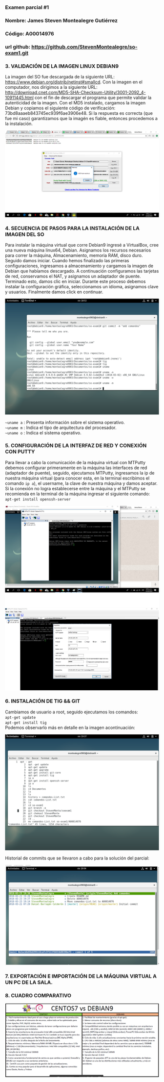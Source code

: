 ### Examen parcial #1
### Nombre: James Steven Montealegre Gutiérrez
### Código: A00014976
### url github: https://github.com/StevenMontealegre/so-exam1.git

### 3. VALIDACIÓN DE LA IMAGEN LINUX DEBIAN9
La imagen del SO fue descargada de la siguiente URL: https://www.debian.org/distrib/netinst#smallcd. Con la imagen en el computador, nos
dirigimos a la siguiente URL: http://download.cnet.com/MD5-SHA-Checksum-Utility/3001-2092_4-10911445.html con el fin de descargar
el programa que  permite validar la autenticidad de la imagen. Con el MD5 instalado, cargamos la imagen Debian y copiamos el
siguiente código de verificación: 73bd8aaaeb843745ec939f6ae3906e48. Si la respuesta es correcta (que fue mi caso) garantizamos
que la imagén es fiable, entonces procedemos a la instalación.  

![](images/1.png)

### 4. SECUENCIA DE PASOS PARA LA INSTALACIÓN DE LA IMAGEN DEL SO
Para instalar la máquina virtual que corre Debian9 ingresé a VirtualBox, cree una nueva máquina linux64, Debian. Asignamos los recursos
necesarios para correr la máquina, Almacenamiento, memoria RAM, disco duro. Seguido damos iniciar.
Cuando hemos finalizado las primeras configuraciones, ingresamos a almacenamiento y cargamos la imagen de Debian que habíamos descargado.
A continuación configuramos las tarjetas de red, conservamos el NAT, y asignamos un adaptador de puente. Terminado esto, damos clic en
iniciar. Durante este proceso debemos instalar la configuración gráfica, seleccionamos un idioma, asignamos clave y usuarios. Finalmente
damos click en continuar.  

![](images/7.png)  

``~uname a`` : Presenta información sobre el sistema operativo.  
``~uname m`` : Indica el tipo de arquitectura del procesador.  
``~uname o`` : Indica el sistema operativo.  

### 5. CONFIGURACIÓN DE LA INTERFAZ DE RED Y CONEXIÓN CON PUTTY  
Para llevar a cabo la comunicación de la máquina virtual con MTPutty debemos configurar  primeramente en la máquina las interfaces de red (adaptador de puente), seguido, ejecutamos MTPutty, ingresamos la ip de nuestra máquina virtual (para conocer esta, en la terminal escribimos el comando ``ip a``), el username, la clave de nuestra máquina y damos aceptar. Si la conexión no logra establecerse entre la máquina y el MTPutty se recomienda en la terminal de la máquina ingresar el siguiente comando: ``apt-get install openssh-server``  

![](images/4.jpg)  
![](images/10.jpg)  

### 6. INSTALACIÓN DE TIG && GIT   

Cambiamos de usuario a root, seguido ejecutamos los comandos:  
``apt-get update``    
``apt-get install tig``    
Podemos observarlo más en detalle en la imagen acontinuación:  

![](images/8.png)  

Historial de commits que se llevaron a cabo para la solución del parcial:   

![](images/9.jpg)  

### 7. EXPORTACIÓN E IMPORTACIÓN DE LA MÁQUINA VIRTUAL A UN PC DE LA SALA.  

### 8. CUADRO COMPARATIVO  

![](images/Captura.PNG)  
